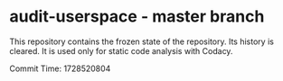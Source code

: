 # audit-userspace - master branch

This repository contains the frozen state of the repository.
Its history is cleared. It is used only for static code
analysis with Codacy.

Commit Time: 1728520804